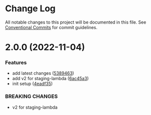 # Change Log

All notable changes to this project will be documented in this file.
See [Conventional Commits](https://conventionalcommits.org) for commit guidelines.

# 2.0.0 (2022-11-04)

### Features

- add latest changes ([5389463](https://github.com/MatthiasLangGrover/lambda-test/commit/538946305dff470b7d4afb81142a50d3c80d6b6b))
- add v2 for staging-lambda ([6ac45a3](https://github.com/MatthiasLangGrover/lambda-test/commit/6ac45a3ef774a8f2f0f545a11fb6d6170a9f96ba))
- init setup ([4eadf35](https://github.com/MatthiasLangGrover/lambda-test/commit/4eadf35da28ab543870051a67ab61e9f29d3c9cb))

### BREAKING CHANGES

- v2 for staging-lambda
